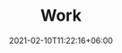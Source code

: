 ---
title: "Work"
date: 2021-02-10T11:22:16+06:00
draft: false
description : "Showcase of my work."
---